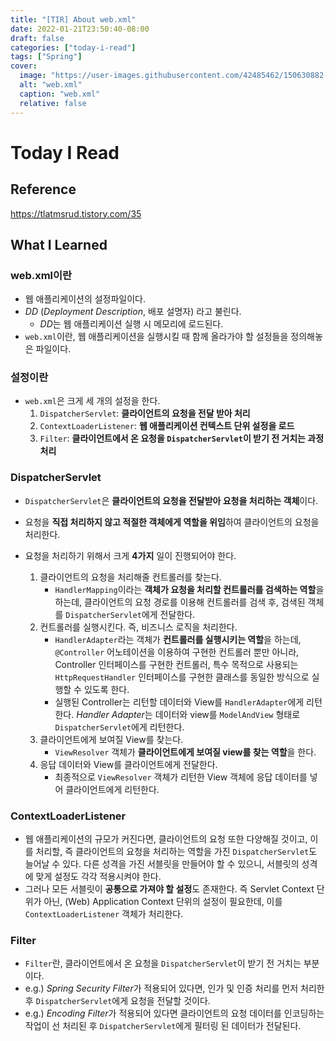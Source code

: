 ```yaml
---
title: "[TIR] About web.xml"
date: 2022-01-21T23:50:40-08:00
draft: false
categories: ["today-i-read"]
tags: ["Spring"]
cover:
  image: "https://user-images.githubusercontent.com/42485462/150630882-6a9a3648-b603-48c7-befc-4be6f66a84e7.png"
  alt: "web.xml"
  caption: "web.xml"
  relative: false
---
```


# Today I Read

## Reference

https://tlatmsrud.tistory.com/35

## What I Learned

### web.xml이란

- 웹 애플리케이션의 설정파일이다.
- _DD_ (_Deployment Description_, 배포 설명자) 라고 불린다.
  - *DD*는 웹 애플리케이션 실행 시 메모리에 로드된다.
- `web.xml`이란, 웹 애플리케이션을 실행시킬 때 함께 올라가야 할 설정들을 정의해놓은 파일이다.

### 설정이란

- `web.xml`은 크게 세 개의 설정을 한다.
  1. `DispatcherServlet`: **클라이언트의 요청을 전달 받아 처리**
  2. `ContextLoaderListener`: **웹 애플리케이션 컨텍스트 단위 설정을 로드**
  3. `Filter`: **클라이언트에서 온 요청을 `DispatcherServlet`이 받기 전 거치는 과정 처리**

### DispatcherServlet

- `DispatcherServlet`은 **클라이언트의 요청을 전달받아 요청을 처리하는 객체**이다.
- 요청을 **직접 처리하지 않고 적절한 객체에게 역할을 위임**하여 클라이언트의 요청을 처리한다.
- 요청을 처리하기 위해서 크게 **4가지** 일이 진행되어야 한다.

  1. 클라이언트의 요청을 처리해줄 컨트롤러를 찾는다.
     - `HandlerMapping`이라는 **객체가 요청을 처리할 컨트롤러를 검색하는 역할**을 하는데, 클라이언트의 요청 경로를 이용해 컨트롤러를 검색 후, 검색된 객체를 `DispatcherServlet`에게 전달한다.
  2. 컨트롤러를 실행시킨다. 즉, 비즈니스 로직을 처리한다.
     - `HandlerAdapter`라는 객체가 **컨트롤러를 실행시키는 역할**을 하는데, `@Controller` 어노테이션을 이용하여 구현한 컨트롤러 뿐만 아니라, Controller 인터페이스를 구현한 컨트롤러, 특수 목적으로 사용되는 `HttpRequestHandler` 인터페이스를 구현한 클래스를 동일한 방식으로 실행할 수 있도록 한다.
     - 실행된 Controller는 리턴할 데이터와 View를 `HandlerAdapter`에게 리턴한다. *Handler Adapter*는 데이터와 view를 `ModelAndView` 형태로 `DispatcherServlet`에게 리턴한다.
  3. 클라이언트에게 보여질 View를 찾는다.
     - `ViewResolver` 객체가 **클라이언트에게 보여질 view를 찾는 역할**을 한다.
  4. 응답 데이터와 View를 클라이언트에게 전달한다.
     - 최종적으로 `ViewResolver` 객체가 리턴한 View 객체에 응답 데이터를 넣어 클라이언트에게 리턴한다.

### ContextLoaderListener

- 웹 애플리케이션의 규모가 커진다면, 클라이언트의 요청 또한 다양해질 것이고, 이를 처리할, 즉 클라이언트의 요청을 처리하는 역할을 가진 `DispatcherServlet`도 늘어날 수 있다. 다른 성격을 가진 서블릿을 만들어야 할 수 있으니, 서블릿의 성격에 맞게 설정도 각각 적용시켜야 한다.
- 그러나 모든 서블릿이 **공통으로 가져야 할 설정**도 존재한다. 즉 Servlet Context 단위가 아닌, (Web) Application Context 단위의 설정이 필요한데, 이를 `ContextLoaderListener` 객체가 처리한다.

### Filter

- `Filter`란, 클라이언트에서 온 요청을 `DispatcherServlet`이 받기 전 거치는 부분이다.
- e.g.) *Spring Security Filter*가 적용되어 있다면, 인가 및 인증 처리를 먼저 처리한 후 `DispatcherServlet`에게 요청을 전달할 것이다.
- e.g.) *Encoding Filter*가 적용되어 있다면 클라이언트의 요청 데이터를 인코딩하는 작업이 선 처리된 후 `DispatcherServlet`에게 필터링 된 데이터가 전달된다.

